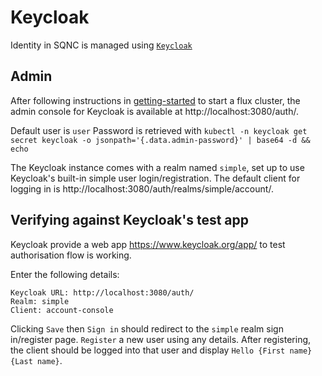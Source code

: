 # Keycloak

Identity in SQNC is managed using [`Keycloak`](https://www.keycloak.org/)

## Admin

After following instructions in [getting-started](./getting-started.md) to start a flux cluster, the admin console for Keycloak is available at http://localhost:3080/auth/.

Default user is `user`
Password is retrieved with `kubectl -n keycloak get secret keycloak -o jsonpath='{.data.admin-password}' | base64 -d && echo`

The Keycloak instance comes with a realm named `simple`, set up to use Keycloak's built-in simple user login/registration. The default client for logging in is http://localhost:3080/auth/realms/simple/account/.

## Verifying against Keycloak's test app

Keycloak provide a web app https://www.keycloak.org/app/ to test authorisation flow is working.

Enter the following details:

```
Keycloak URL: http://localhost:3080/auth/
Realm: simple
Client: account-console
```

Clicking `Save` then `Sign in` should redirect to the `simple` realm sign in/register page. `Register` a new user using any details. After registering, the client should be logged into that user and display `Hello {First name} {Last name}`.
